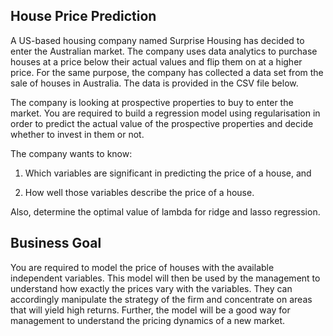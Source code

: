 ## House Price Prediction 
A US-based housing company named Surprise Housing has decided to enter the Australian market. The company uses data analytics to purchase houses at a price below their actual values and flip them on at a higher price. For the same purpose, the company has collected a data set from the sale of houses in Australia. The data is provided in the CSV file below.

The company is looking at prospective properties to buy to enter the market. You are required to build a regression model using regularisation in order to predict the actual value of the prospective properties and decide whether to invest in them or not.

The company wants to know:
1. Which variables are significant in predicting the price of a house, and

2. How well those variables describe the price of a house.

Also, determine the optimal value of lambda for ridge and lasso regression.


## Business Goal

You are required to model the price of houses with the available independent variables.
This model will then be used by the management to understand how exactly the prices vary with the variables.
They can accordingly manipulate the strategy of the firm and concentrate on areas that will yield high returns.
Further, the model will be a good way for management to understand the pricing dynamics of a new market.

